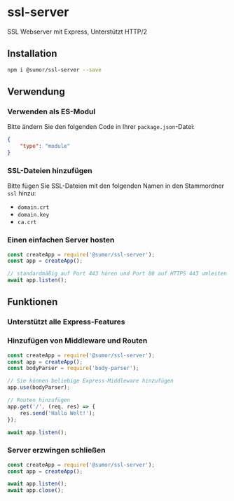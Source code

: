 # ssl-server
SSL Webserver mit Express, Unterstützt HTTP/2

## Installation
```bash
npm i @sumor/ssl-server --save
```

## Verwendung

### Verwenden als ES-Modul
Bitte ändern Sie den folgenden Code in Ihrer `package.json`-Datei:
```json
{
    "type": "module"
}
```

### SSL-Dateien hinzufügen
Bitte fügen Sie SSL-Dateien mit den folgenden Namen in den Stammordner `ssl` hinzu:
- `domain.crt`
- `domain.key`
- `ca.crt`

### Einen einfachen Server hosten

```javascript
const createApp = require('@sumor/ssl-server');
const app = createApp();

// standardmäßig auf Port 443 hören und Port 80 auf HTTPS 443 umleiten
await app.listen();
```

## Funktionen

### Unterstützt alle Express-Features

### Hinzufügen von Middleware und Routen

```javascript
const createApp = require('@sumor/ssl-server');
const app = createApp();
const bodyParser = require('body-parser');

// Sie können beliebige Express-Middleware hinzufügen
app.use(bodyParser);

// Routen hinzufügen
app.get('/', (req, res) => {
    res.send('Hallo Welt!');
});

await app.listen();
```

### Server erzwingen schließen

```javascript
const createApp = require('@sumor/ssl-server');
const app = createApp();

await app.listen();
await app.close();
```